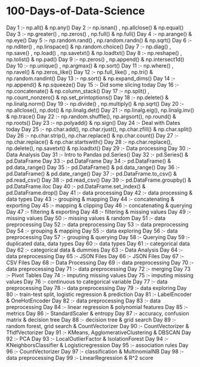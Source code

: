 # 100-Days-of-Data-Science

Day 1 :- np.all() & np.any()
Day 2 :- np.isnan() , np.allclose() & np.equal()
Day 3 :- np.greater() , np.zeros() , np.full() & np.full()
Day 4 :- np.arange() & np.eye()
Day 5 :- np.random.rand() , np.random.randn() & np.sqrt()
Day 6 :- np.nditer() , np.linspace() & np.random.choice()
Day 7 :- np.diag() , np.save() , np.load() , np.savetxt() & np.loadtxt()
Day 8 :- np.reshape() , np.tolist() & np.pad()
Day 9 :- np.zeros() , np.append() & np.intersect1d()
Day 10 :- np.unique() , np.argmax() & np.sort()
Day 11 :- np.where() , np.ravel() & np.zeros_like()
Day 12 :- np.full_like() , np.tri() & np.random.randint()
Day 13 :- np.sort() & np.expand_dims()
Day 14 :- np.append() & np.squeeze()
Day 15 :- Did some slicing today
Day 16 :- np.concatenate() & np.column_stack()
Day 17 :- np.split() , np.count_nonzero() & np.set_printoptions()
Day 18 :- np.delete() & np.linalg.norm()
Day 19 :- np.divide() , np.multiply() & np.sqrt()
Day 20 :- np.allclose(), np.dot() & np.linalg.det()
Day 21 :- np.linalg.eig(), np.linalg.inv() & np.trace()
Day 22 :- np.random.shuffle(), np.argsort(), np.round() & np.roots()
Day 23 :- np.polyadd() & np.sign()
Day 24 :- Deal with Dates today
Day 25 :- np.char.add(), np.char.rjust(), np.char.zfill() & np.char.split()
Day 26 :- np.char.strip(), np.char.replace() & np.char.count()
Day 27 :- np.char.replace() & np.char.startswith()
Day 28 :- np.char.replace(), np.delete(), np.savetxt() & np.loadtxt()
Day 29 :- Data processing
Day 30 :- Data Analysis
Day 31 :- Intro to Pandas pd.Series()
Day 32 :- pd.Series() & pd.DataFrame
Day 33 :- pd.DataFrame
Day 34 :- pd.DataFrame() & pd.data_range()
Day 35 :- pd.DataFrame() & pd.data_range()
Day 36 :- pd.DataFrame() & pd.date_range()
Day 37 :- pd.DataFrame.to_csv() & pd.read_csv()
Day 38 :- pd.read_csv()
Day 39 :- pd.DataFrame.groupby() & pd.DataFrame.iloc
Day 40 :- pd.DataFrame.set_index() & pd.DataFrame.drop()
Day 41 :- data processing
Day 42 :- data processing & data types
Day 43 :- grouping & mapping
Day 44 :- concatenating & exporting
Day 45 :- mapping & clipping
Day 46 :- concatenating & querying
Day 47 :- filtering & exporting
Day 48 :- filtering & missing values
Day 49 :- missing values
Day 50 :- missing values & random
Day 51 :- data preprocessing
Day 52 :- data preprocessing
Day 53 :- data preprocessing
Day 54 :- grouping & mapping
Day 55 :- data exploring
Day 56 :- data preprocessing
Day 57 :- grouping & querying
Day 58 :- Querying
Day 59 :- duplicated data, data types
Day 60 :- data types
Day 61 :- categorical data
Day 62 :- categorical data & dummies
Day 63 :- Data Analysis
Day 64 :- data preprocessing
Day 65 :- JSON Files
Day 66 :- JSON Files
Day 67 :- CSV Files
Day 68 :- Data Processing
Day 69 :- data preprocessing
Day 70 :- data preprocessing
Day 71 :- data preprocessing
Day 72 :- merging
Day 73 :- Pivot Tables
Day 74 :- imputing missing values
Day 75 :- imputing missing values
Day 76 :- continuous to categorical variable
Day 77 :- data preprocessing
Day 78 :- data preprocessing
Day 79 :- data exploring
Day 80 :- train-test split, logistic regression & prediction
Day 81 :- LabelEncoder & OneHotEncoder
Day 82 :- data preprocessing
Day 83 :- data preprocessing
Day 84 :- linear regression & polynomial features
Day 85 :- metrics
Day 86 :- StandardScaler & entropy
Day 87 :- accuracy, confusion matrix & decision tree
Day 88 :- decision tree & grid search
Day 89 :- random forest, grid search & CountVectorizer
Day 90 :- CountVectorizer & TfidfVectorizer
Day 91 :- KMeans, AgglomerativeClustering & DBSCAN
Day 92 :- PCA
Day 93 :- LocalOutlierFactor & IsolationForest
Day 94 :- KNeighborsClassifier & Logisticregression
Day 95 :- association rules
Day 96 :- CountVectorizer
Day 97 :- classification & MultinomialNB
Day 98 :- data preprocessing
Day 99 :- LinearRegression & R^2 score
